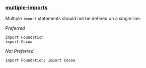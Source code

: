 ### [multiple-imports](https://github.com/sleekbyte/tailor/issues/66)
Multiple `import` statements should not be defined on a single line.

*Preferred*

```
import Foundation
import Cocoa
```

*Not Preferred*

```
import Foundation; import Cocoa
```
